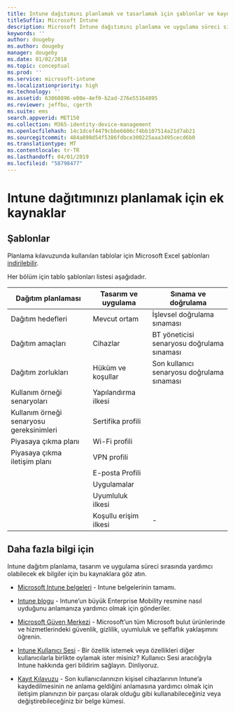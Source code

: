 ```yaml
---
title: Intune dağıtımını planlamak ve tasarlamak için şablonlar ve kaynaklar
titleSuffix: Microsoft Intune
description: Microsoft Intune dağıtımını planlama ve uygulama süreci sırasında yardımcı olabilecek planlama şablonları ve ek Intune bilgileri için bağlantılar.
keywords: ''
author: dougeby
ms.author: dougeby
manager: dougeby
ms.date: 01/02/2018
ms.topic: conceptual
ms.prod: ''
ms.service: microsoft-intune
ms.localizationpriority: high
ms.technology: ''
ms.assetid: 63060896-e00e-4ef0-b2ad-276e55164895
ms.reviewer: jeffbu, cgerth
ms.suite: ems
search.appverid: MET150
ms.collection: M365-identity-device-management
ms.openlocfilehash: 14c1dcef4479cbbe6606cf4bb107514a21d7ab21
ms.sourcegitcommit: 484a898d54f5386fdbce300225aaa3495cecd6b0
ms.translationtype: MT
ms.contentlocale: tr-TR
ms.lasthandoff: 04/01/2019
ms.locfileid: "58798477"
---
```

# <a name="additional-resources-for-planning-your-intune-deployment"></a>Intune dağıtımınızı planlamak için ek kaynaklar

## <a name="templates"></a>Şablonlar

Planlama kılavuzunda kullanılan tablolar için Microsoft Excel şablonları [indirilebilir](https://gallery.technet.microsoft.com/Intune-deployment-planning-fae156c2?redir=0).

Her bölüm için tablo şablonları listesi aşağıdadır.

|Dağıtım planlaması  |Tasarım ve uygulama   |Sınama ve doğrulama |
|-----|----- |------|
| Dağıtım hedefleri |Mevcut ortam|İşlevsel doğrulama sınaması|
| Dağıtım amaçları |Cihazlar|BT yöneticisi senaryosu doğrulama sınaması|
| Dağıtım zorlukları |Hüküm ve koşullar|Son kullanıcı senaryosu doğrulama sınaması|
| Kullanım örneği senaryoları |Yapılandırma ilkesi| |
| Kullanım örneği senaryosu gereksinimleri |Sertifika profili| |
| Piyasaya çıkma planı |Wi-Fi profili| |
| Piyasaya çıkma iletişim planı|VPN profili| |
| |  E-posta Profili | |
| | Uygulamalar | |
| | Uyumluluk ilkesi | |
| | Koşullu erişim ilkesi|-|


## <a name="further-reading"></a>Daha fazla bilgi için

Intune dağıtım planlama, tasarım ve uygulama süreci sırasında yardımcı olabilecek ek bilgiler için bu kaynaklara göz atın.

-   [Microsoft Intune belgeleri](/intune/) - Intune belgelerinin tamamı.

-   [Intune blogu](https://blogs.technet.microsoft.com/enterprisemobility/) - Intune’un büyük Enterprise Mobility resmine nasıl uyduğunu anlamanıza yardımcı olmak için gönderiler.

-   [Microsoft Güven Merkezi](http://www.microsoft.com/TrustCenter) - Microsoft’un tüm Microsoft bulut ürünlerinde ve hizmetlerindeki güvenlik, gizlilik, uyumluluk ve şeffaflık yaklaşımını öğrenin.

-   [Intune Kullanıcı Sesi](http://microsoftintune.uservoice.com/) - Bir özellik istemek veya özellikleri diğer kullanıcılarla birlikte oylamak ister misiniz? Kullanıcı Sesi aracılığıyla Intune hakkında geri bildirim sağlayın. Dinliyoruz.

-   [Kayıt Kılavuzu](https://gallery.technet.microsoft.com/Intune-End-User-Enrollment-3a0c9b0c?WT.mc_id=Blog_Intune_General_PCIT) - Son kullanıcılarınızın kişisel cihazlarının Intune’a kaydedilmesinin ne anlama geldiğini anlamasına yardımcı olmak için iletişim planınızın bir parçası olarak olduğu gibi kullanabileceğiniz veya değiştirebileceğiniz bir belge kümesi.
